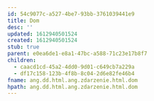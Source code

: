 ```yaml
---
id: 54c9077c-a527-4be7-93bb-3761039441e9
title: Dom
desc: ''
updated: 1612940501524
created: 1612940501524
stub: true
parent: e0ea6de1-e8a1-47bc-a588-71c23e17b8f7
children:
  - caacd1cd-45a2-4dd0-9d01-c649cb7a229a
  - df17c158-123b-4f8b-8c04-2d6e82fe46b4
fname: ang.dd.html.ang.zdarzenie.html.dom
hpath: ang.dd.html.ang.zdarzenie.html.dom
---
```



